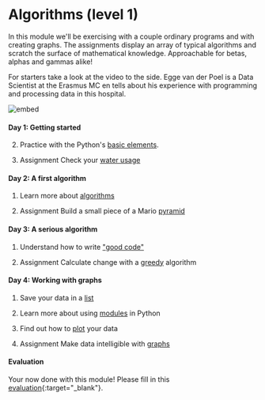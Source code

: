 # Algorithms (level 1)

In this module we'll be exercising with a couple ordinary programs and with creating graphs. The assignments display an array of typical algorithms and scratch the surface of mathematical knowledge. Approachable for betas, alphas and gammas alike!

For starters take a look at the video to the side. Egge van der Poel is a Data Scientist at the Erasmus MC en tells about his experience with programming and processing data in this hospital. 

![embed](https://player.vimeo.com/video/235029301)

#### Day 1: Getting started

2. Practice with the Python's [basic elements](/algorithms/basics).

3. <span class="badge badge-primary">Assignment</span> Check your [water usage](/algorithms/water)

#### Day 2: A first algorithm

1. Learn more about [algorithms](/algorithms/algorithms)

2. <span class="badge badge-primary">Assignment</span> Build a small piece of a Mario [pyramid](/algorithms/pyramid)

#### Day 3: A serious algorithm

1. Understand how to write ["good code"](/algorithms/style-guide)

2. <span class="badge badge-primary">Assignment</span> Calculate change with a  [greedy](/algorithms/greedy) algorithm

#### Day 4: Working with graphs

1. Save your data in a [list](/algorithms/lists)

2. Learn more about using [modules](/algorithms/modules) in Python

3. Find out how to [plot](/algorithms/plotting) your data

4. <span class="badge badge-primary">Assignment</span> Make data intelligible with [graphs](/algorithms/graph)

#### Evaluation

Your now done with this module! Please fill in this [evaluation](https://goo.gl/forms/OND0S4NQSsPeCkbv1){:target="_blank"}.
